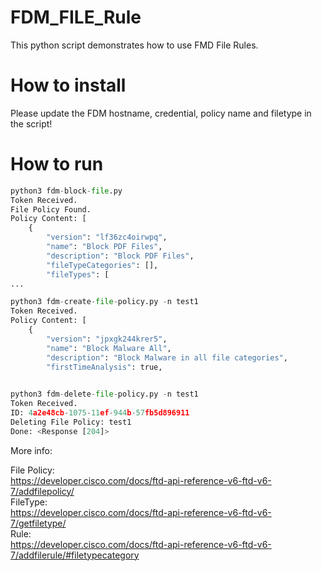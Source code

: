 # FDM_FILE_Rule

This python script demonstrates how to use FMD File Rules. 


# How to install  

Please update the FDM hostname, credential, policy name and filetype in the script!


# How to run  

```py
python3 fdm-block-file.py  
Token Received.  
File Policy Found.  
Policy Content: [  
    {
        "version": "lf36zc4oirwpq",  
        "name": "Block PDF Files",  
        "description": "Block PDF Files",  
        "fileTypeCategories": [],  
        "fileTypes": [  
...  
```



```py
python3 fdm-create-file-policy.py -n test1  
Token Received.  
Policy Content: [  
    {  
        "version": "jpxgk244krer5",  
        "name": "Block Malware All",  
        "description": "Block Malware in all file categories",  
        "firstTimeAnalysis": true,  
     
```


```py 
python3 fdm-delete-file-policy.py -n test1  
Token Received.  
ID: 4a2e48cb-1075-11ef-944b-57fb5d896911  
Deleting File Policy: test1  
Done: <Response [204]>  
```




More info:  


File Policy:  
https://developer.cisco.com/docs/ftd-api-reference-v6-ftd-v6-7/addfilepolicy/    
FileType:  
https://developer.cisco.com/docs/ftd-api-reference-v6-ftd-v6-7/getfiletype/  
Rule:  
https://developer.cisco.com/docs/ftd-api-reference-v6-ftd-v6-7/addfilerule/#filetypecategory  
